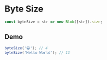 # Byte Size

```js
const byteSize = str => new Blob([str]).size;
```

## Demo

```js
byteSize('😀'); // 4
byteSize('Hello World'); // 11
```